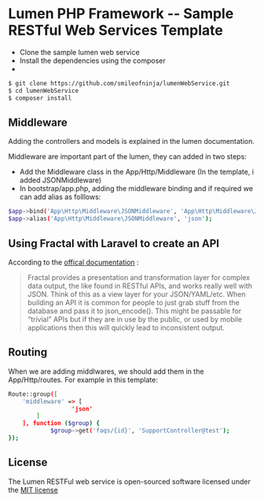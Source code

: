 # Lumen PHP Framework -- Sample RESTful Web Services Template

- Clone the sample lumen web service
- Install the dependencies using the composer
- 
```sh
$ git clone https://github.com/smileofninja/lumenWebService.git
$ cd lumenWebService
$ composer install
```

## Middleware

Adding the controllers and models is explained in the lumen documentation. 

Middleware are important part of the lumen, they can added in two steps:

- Add the Middleware class in the App/Http/Middleware (In the template, i added JSONMiddleware)
- In bootstrap/app.php, adding the middleware binding and if required we can add alias as folllows:
```sh
$app->bind('App\Http\Middleware\JSONMiddleware', 'App\Http\Middleware\JSONMiddleware');
$app->alias('App\Http\Middleware\JSONMiddleware', 'json');
```
## Using Fractal with Laravel to create an API

According to the [offical documentation](http://fractal.thephpleague.com/) : 

> Fractal provides a presentation and transformation layer for complex data output, the like found in RESTful APIs, and works really well with JSON. Think of this as a view layer for your JSON/YAML/etc. When building an API it is common for people to just grab stuff from the database and pass it to json_encode(). This might be passable for “trivial” APIs but if they are in use by the public, or used by mobile applications then this will quickly lead to inconsistent output. 

## Routing 

When we are adding middlwares, we should add them in the App/Http/routes. For example in this template:
```sh
Route::group([
	'middleware' => [
                  'json'
		]
	], function ($group) {
            $group->get('faqs/{id}', 'SupportController@test');
});
```



## License

The Lumen RESTFul web service is open-sourced software licensed under the [MIT license](http://opensource.org/licenses/MIT)



